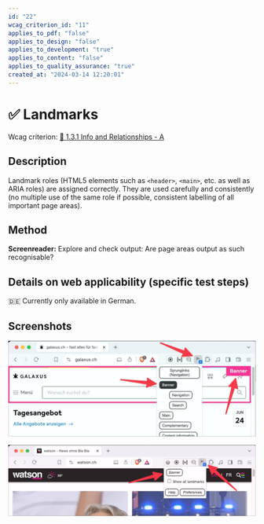 ```yaml
---
id: "22"
wcag_criterion_id: "11"
applies_to_pdf: "false"
applies_to_design: "false"
applies_to_development: "true"
applies_to_content: "false"
applies_to_quality_assurance: "true"
created_at: "2024-03-14 12:20:01"
---
```


# ✅ Landmarks

Wcag criterion: [📜 1.3.1 Info and Relationships - A](..)

## Description

Landmark roles (HTML5 elements such as `<header>`, `<main>`, etc. as well as ARIA roles) are assigned correctly. They are used carefully and consistently (no multiple use of the same role if possible, consistent labelling of all important page areas).

## Method

**Screenreader:** Explore and check output: Are page areas output as such recognisable?

## Details on web applicability (specific test steps)

🇩🇪 Currently only available in German.

## Screenshots

![Landmarks auf Galaxus](images/landmarks-auf-galaxus.png)

![Nur ein einziges Landmark auf Watson](images/nur-ein-einziges-landmark-auf-watson.png)
